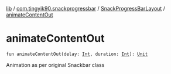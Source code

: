 [lib](../../index.md) / [com.tingyik90.snackprogressbar](../index.md) / [SnackProgressBarLayout](index.md) / [animateContentOut](./animate-content-out.md)

# animateContentOut

`fun animateContentOut(delay: `[`Int`](https://kotlinlang.org/api/latest/jvm/stdlib/kotlin/-int/index.html)`, duration: `[`Int`](https://kotlinlang.org/api/latest/jvm/stdlib/kotlin/-int/index.html)`): `[`Unit`](https://kotlinlang.org/api/latest/jvm/stdlib/kotlin/-unit/index.html)

Animation as per original Snackbar class


